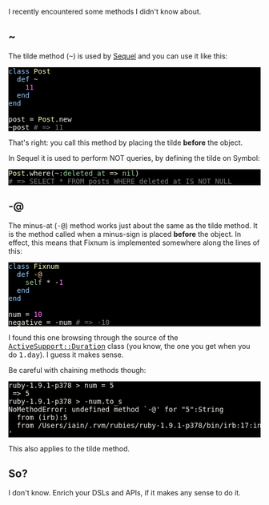 I recently encountered some methods I didn't know about.

<h2>~</h2>

The tilde method (<tt>~</tt>) is used by <a href="http://sequel.rubyforge.org/">Sequel</a> and you can use it like this:

<pre style="background: #000000; color: #f6f3e8; font-family: Monaco, monospace" class="ir_black"><font color="#96cbfe">class</font>&nbsp;<font color="#ffffb6">Post</font>
&nbsp;&nbsp;<font color="#96cbfe">def</font>&nbsp;<font color="#ffd2a7">~</font>
&nbsp;&nbsp;&nbsp;&nbsp;<font color="#ff73fd">11</font>
&nbsp;&nbsp;<font color="#96cbfe">end</font>
<font color="#96cbfe">end</font>

post = <font color="#ffffb6">Post</font>.new
~post <font color="#7c7c7c"># =&gt; 11</font></pre>

That's right: you call this method by placing the tilde <strong>before</strong> the object.

In Sequel it is used to perform NOT queries, by defining the tilde on Symbol:

<pre style="background: #000000; color: #f6f3e8; font-family: Monaco, monospace" class="ir_black"><font color="#ffffb6">Post</font>.where(~<font color="#99cc99">:deleted_at</font>&nbsp;=&gt; <font color="#99cc99">nil</font>)
<font color="#7c7c7c"># =&gt; SELECT * FROM posts WHERE deleted_at IS NOT NULL</font></pre>

<h2>-@</h2>

The minus-at (<tt>-@</tt>) method works just about the same as the tilde method. It is the method called when a minus-sign is placed <strong>before</strong> the object. In effect, this means that Fixnum is implemented somewhere along the lines of this:

<pre style="background: #000000; color: #f6f3e8; font-family: Monaco, monospace" class="ir_black"><font color="#96cbfe">class</font>&nbsp;<font color="#ffffb6">Fixnum</font>
&nbsp;&nbsp;<font color="#96cbfe">def</font>&nbsp;<font color="#ffd2a7">-@</font>
&nbsp;&nbsp;&nbsp;&nbsp;<font color="#99cc99">self</font>&nbsp;* -<font color="#ff73fd">1</font>
&nbsp;&nbsp;<font color="#96cbfe">end</font>
<font color="#96cbfe">end</font>

num = <font color="#ff73fd">10</font>
negative = -num <font color="#7c7c7c"># =&gt; -10</font></pre>

I found this one browsing through the source of the <tt><a href="http://github.com/rails/rails/blob/master/activesupport/lib/active_support/duration.rb#L34-36">ActiveSupport::Duration</a></tt> class (you know, the one you get when you do <tt>1.day</tt>). I guess it makes sense.

Be careful with chaining methods though:

<pre style="background: #000000; color: #f6f3e8; font-family: Monaco, monospace" class="ir_black">
ruby-1.9.1-p378 > num = 5
 => 5
ruby-1.9.1-p378 > -num.to_s
NoMethodError: undefined method `-@' for "5":String
  from (irb):5
  from /Users/iain/.rvm/rubies/ruby-1.9.1-p378/bin/irb:17:in `<main>'
</pre>

This also applies to the tilde method.

<h2>So?</h2>

I don't know. Enrich your DSLs and APIs, if it makes any sense to do it.
